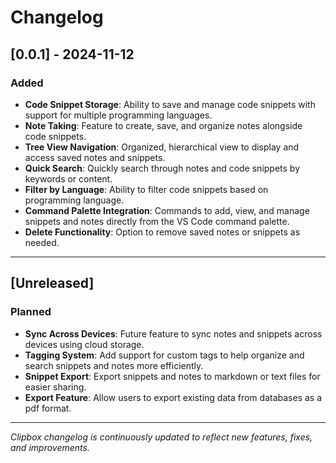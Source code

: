# Changelog

## [0.0.1] - 2024-11-12

### Added
- **Code Snippet Storage**: Ability to save and manage code snippets with support for multiple programming languages.
- **Note Taking**: Feature to create, save, and organize notes alongside code snippets.
- **Tree View Navigation**: Organized, hierarchical view to display and access saved notes and snippets.
- **Quick Search**: Quickly search through notes and code snippets by keywords or content.
- **Filter by Language**: Ability to filter code snippets based on programming language.
- **Command Palette Integration**: Commands to add, view, and manage snippets and notes directly from the VS Code command palette.
- **Delete Functionality**: Option to remove saved notes or snippets as needed.

---

## [Unreleased]

### Planned
- **Sync Across Devices**: Future feature to sync notes and snippets across devices using cloud storage.
- **Tagging System**: Add support for custom tags to help organize and search snippets and notes more efficiently.
- **Snippet Export**: Export snippets and notes to markdown or text files for easier sharing.
- **Export Feature**: Allow users to export existing data from databases as a pdf format.

---

*Clipbox changelog is continuously updated to reflect new features, fixes, and improvements.*
